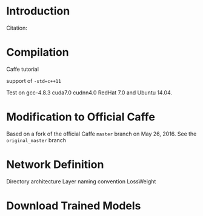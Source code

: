 Introduction
=========

Citation:


Compilation
=========

Caffe tutorial

support of `-std=c++11`

Test on gcc-4.8.3 cuda7.0 cudnn4.0 RedHat 7.0 and Ubuntu 14.04. 

Modification to Official Caffe
=====================

Based on a fork of the official Caffe `master` branch on May 26, 2016. See the `original_master` branch 

Network Definition
==============

Directory architecture
Layer naming convention
LossWeight


Download Trained Models
====================







